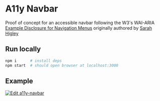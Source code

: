 
# A11y Navbar
Proof of concept for an accessible navbar following the W3's WAI-ARIA 
[Example Disclosure for Navigation Menus](https://www.w3.org/TR/wai-aria-practices/examples/disclosure/disclosure-navigation.html) originally authored by [Sarah Higley](https://sarahmhigley.com/)

## Run locally
```sh
npm i      # install deps
npm start  # should open browser at localhost:3000
```

## Example
[![Edit a11y-navbar](https://codesandbox.io/static/img/play-codesandbox.svg)](https://codesandbox.io/s/github/xaviervalarino/a11y-navbar/tree/main/?fontsize=14&hidenavigation=1&theme=dark)
